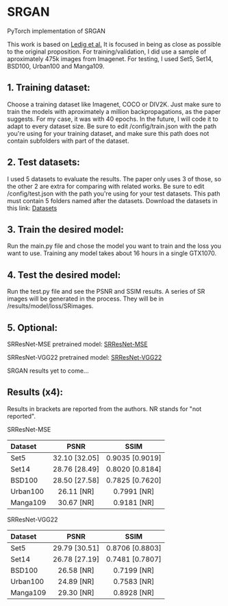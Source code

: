 # SRGAN
PyTorch implementation of SRGAN

This work is based on [Ledig et al.](https://arxiv.org/abs/1609.04802) It is focused in being as close as possible to the original proposition.
For training/validation, I did use a sample of aproximately 475k images from Imagenet. For testing, I used Set5, Set14, BSD100, Urban100 and Manga109.

## 1. Training dataset:

Choose a training dataset like Imagenet, COCO or DIV2K. Just make sure to train the models with aproximately a million backpropagations, as the paper suggests. For my case, it was with 40 epochs. In the future, I will code it to adapt to every dataset size. Be sure to edit /config/train.json with the path you're using for your training dataset, and make sure this path does not contain subfolders with part of the dataset.

## 2. Test datasets:

I used 5 datasets to evaluate the results. The paper only uses 3 of those, so the other 2 are extra for comparing with related works. Be sure to edit /config/test.json with the path you're using for your test datasets. This path must contain 5 folders named after the datasets.
Download the datasets in this link: [Datasets](https://drive.google.com/file/d/1ZMakMnF7XoWGiKBivsa6zrilLFxq7529/view?usp=sharing)

## 3. Train the desired model:

Run the main.py file and chose the model you want to train and the loss you want to use. Training any model takes about 16 hours in a single GTX1070.

## 4. Test the desired model:

Run the test.py file and see the PSNR and SSIM results. A series of SR images will be generated in the process. They will be in /results/model/loss/SRimages.

## 5. Optional:

SRResNet-MSE pretrained model: [SRResNet-MSE](https://drive.google.com/file/d/14jQaDPsfbKd3zOOE-xH83o2-bT1Irgje/view?usp=sharing)

SRResNet-VGG22 pretrained model: [SRResNet-VGG22](https://drive.google.com/file/d/1-ZkQiAU2wSCpvuyi0Wn6B0liXCr3KW15/view?usp=sharing)

SRGAN results yet to come...

## Results (x4):

Results in brackets are reported from the authors. NR stands for "not reported".

SRResNet-MSE

| Dataset | PSNR | SSIM |
| :---         |     :---:      |   :---: |
| Set5   | 32.10 [32.05]    | 0.9035 [0.9019]   |
| Set14     | 28.76 [28.49]      | 0.8020 [0.8184]     |
| BSD100   | 28.50 [27.58]    | 0.7825 [0.7620]   |
| Urban100     | 26.11 [NR]      | 0.7991 [NR]     |
| Manga109   | 30.67 [NR]    | 0.9181 [NR]   |

SRResNet-VGG22

| Dataset | PSNR | SSIM |
| :---         |     :---:      |   :---: |
| Set5   | 29.79 [30.51]    | 0.8706 [0.8803]   |
| Set14     | 26.78 [27.19]      | 0.7481 [0.7807]     |
| BSD100   | 26.58 [NR]    | 0.7199 [NR]   |
| Urban100     | 24.89 [NR]      | 0.7583 [NR]     |
| Manga109   | 29.30 [NR]    | 0.8928 [NR]   |
